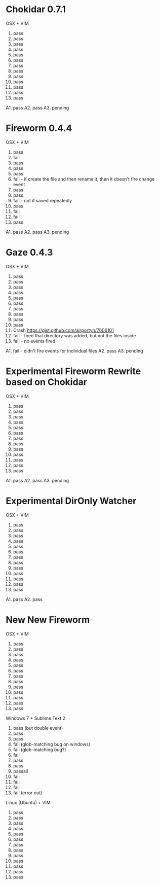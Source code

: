 # Chokidar 0.7.1

OSX + VIM

  1. pass
  2. pass
  3. pass
  4. pass
  5. pass
  6. pass
  7. pass
  8. pass
  9. pass
  10. pass
  11. pass
  12. pass
  13. pass

  A1. pass
  A2. pass
  A3. pending

# Fireworm 0.4.4

OSX + VIM

  1. pass
  2. fail
  3. pass
  4. pass
  5. pass
  6. fail - if create the file and then rename it, then it doesn't fire change event
  7. pass
  8. pass
  9. fail - not if saved repeatedly
  10. pass
  11. fail
  12. fail
  13. pass

  A1. pass
  A2. pass
  A3. pending

# Gaze 0.4.3

OSX + VIM

  1. pass
  2. pass
  3. pass
  4. pass
  5. pass
  6. pass
  7. pass
  8. pass
  9. pass
  10. pass
  11. Crash <https://gist.github.com/airportyh/7606101>
  12. fail - fired that directory was added, but not the files inside
  13. fail - no events fired

  A1. fail - didn't fire events for individual files
  A2. pass
  A3. pending


# Experimental Fireworm Rewrite based on Chokidar

OSX + VIM
  1. pass
  2. pass
  3. pass
  4. pass
  5. pass
  6. pass
  7. pass
  8. pass
  9. pass
  10. pass
  11. pass
  12. pass
  13. pass

  A1. pass
  A2. pass
  A3. pending

# Experimental DirOnly Watcher

OSX + VIM
  1. pass
  2. pass
  3. pass
  4. pass
  5. pass
  6. pass
  7. pass
  8. pass
  9. pass
  10. pass
  11. pass
  12. pass
  13. pass

  A1. pass
  A2. pass

# New New Fireworm

OSX + VIM
  1. pass
  2. pass
  3. pass
  4. pass
  5. pass
  6. pass
  7. pass
  8. pass
  9. pass
  10. pass
  11. pass
  12. pass
  13. pass

Windows 7 + Sublime Text 2

  1. pass (but double event)
  2. pass
  3. pass
  4. fail (glob-matching bug on windows)
  5. fail (glob-matching bug?)
  6. fail
  7. pass
  8. pass
  9. passail
  10. fail
  11. fail
  12. fail
  13. fail (error out)

Linux (Ubuntu) + VIM

  1. pass
  2. pass
  3. pass
  4. pass
  5. pass
  6. pass
  7. pass
  8. pass
  9. pass
  10. pass
  11. pass
  12. pass
  13. pass